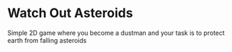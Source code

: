 # Watch Out Asteroids
Simple 2D game where you become a dustman and your task is to protect earth from falling asteroids
